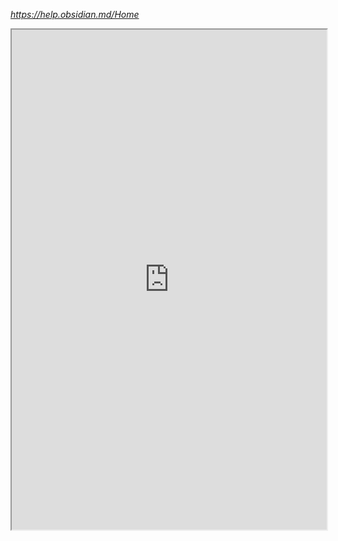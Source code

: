 *https://help.obsidian.md/Home*
<iframe src="https://help.obsidian.md/Home" title="Guía de Obsidian en inglés" width=100% height=800px></iframe>